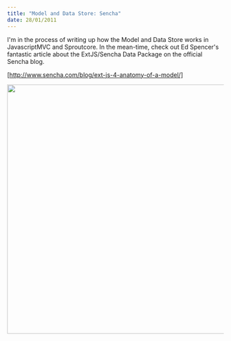 ```yaml
--- 
title: "Model and Data Store: Sencha"
date: 28/01/2011
---
```


I'm in the process of writing up how the Model and Data Store works in JavascriptMVC and Sproutcore. In the mean-time, check out Ed Spencer's fantastic article about the ExtJS/Sencha Data Package on the official Sencha blog.

[http://www.sencha.com/blog/ext-js-4-anatomy-of-a-model/]

<img src="http://src.sencha.io/-15/http://www.sencha.com/assets/images/20110126-model.png" style="padding: 0; border: 0; box-shadow: white 0 0 0; -webkit-box-shadow: white 0 0 0; -moz-box-shadow: white 0 0 0; -o-box-shadow: white 0 0 0;" width=580 />

[http://www.sencha.com/blog/ext-js-4-anatomy-of-a-model/]: http://www.sencha.com/blog/ext-js-4-anatomy-of-a-model/
